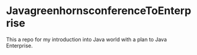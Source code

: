 # JavagreenhornsconferenceToEnterprise
This a repo for my introduction into Java world with a plan to Java Enterprise.
